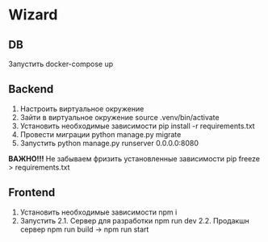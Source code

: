 # Wizard

## DB
Запустить docker-compose up

## Backend
1. Настроить виртуальное окружение
2. Зайти в виртуальное окружение source .venv/bin/activate
3. Установить необходимые зависимости pip install -r requirements.txt
4. Провести миграции python manage.py migrate
5. Запустить python manage.py runserver 0.0.0.0:8080

**ВАЖНО!!!** Не забываем фризить установленные зависимости pip freeze > requirements.txt

## Frontend
1. Установить необходимые зависимости npm i
2. Запустить
2.1. Сервер для разработки npm run dev
2.2. Продакшн сервер npm run build -> npm run start
